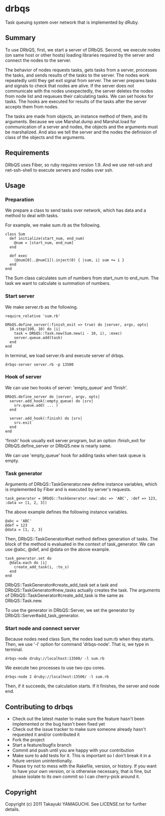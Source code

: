 # drbqs

Task queuing system over network that is implemented by dRuby.

## Summary

To use DRbQS, first, we start a server of DRbQS.
Second, we execute nodes (on same host or other hosts)
loading libraries required by the server
and connect the nodes to the server.

The behavior of nodes requests tasks, gets tasks from a server, processes the tasks,
and sends results of the tasks to the server.
The nodes work repeatedly until they get exit signal from server.
The server prepares tasks and signals to check that nodes are alive.
If the server does not communicate with the nodes unexpectedly,
the server deletes the nodes from node list and
requeues their calculating tasks.
We can set hooks for tasks.
The hooks are executed for results of the tasks
after the server accepts them from nodes.

The tasks are made from objects, an instance method of them, and its arguments.
Because we use Marshal.dump and Marshal.load for communication of a server and nodes,
the objects and the arguments must be marshalized.
And also we tell the server and the nodes the definision of class of the objects and the arguments.

## Requirements

DRbQS uses Fiber, so ruby requires version 1.9.
And we use net-ssh and net-ssh-shell to execute servers and nodes over ssh.

## Usage

### Preparation

We prepare a class to send tasks over network,
which has data and a method to deal with tasks.

For example, we make sum.rb as the following.

    class Sum
      def initialize(start_num, end_num)
        @num = [start_num, end_num]
      end
    
      def exec
        (@num[0]..@num[1]).inject(0) { |sum, i| sum += i }
      end
    end

The Sum class calculates sum of numbers from start_num to end_num.
The task we want to calculate is summation of numbers.

### Start server

We make server.rb as the following.

    require_relative 'sum.rb'
    
    DRbQS.define_server(:finish_exit => true) do |server, argv, opts|
      10.step(100, 10) do |i|
        task = DRbQS::Task.new(Sum.new(i - 10, i), :exec)
        server.queue.add(task)
      end
    end

In terminal, we load server.rb and execute server of drbqs.

    drbqs-server server.rb -p 13500

### Hook of server

We can use two hooks of server: 'empty_queue' and 'finish'.

    DRbQS.define_server do |server, argv, opts|
      server.add_hook(:empty_queue) do |srv|
        srv.queue.add( ... )
      end
      
      server.add_hook(:finish) do |srv|
        srv.exit
      end
    end

'finish' hook usually exit server program, but
an option :finish_exit for DRbQS.define_server or DRbQS.new
is nearly same.

We can use 'empty_queue' hook for adding tasks
when task queue is empty.

### Task generator

Arguments of DRbQS::TaskGenerator.new define instance variables,
which is implemented by Fiber and is executed by server's requests.

    task_generator = DRbQS::TaskGenerator.new(:abc => 'ABC', :def => 123, :data => [1, 2, 3])

The above example defines the following instance variables.

    @abc = 'ABC'
    @def = 123
    @data = [1, 2, 3]

Then, DRbQS::TaskGenerator#set method defines generation of tasks.
The block of the method is evaluated in the context of task_generator.
We can use @abc, @def, and @data on the above example.

    task_generator.set do
      @data.each do |i|
        create_add_task(i, :to_s)
      end
    end

DRbQS::TaskGenerator#create_add_task set a task
and DRbQS::TaskGenerator#new_tasks actually creates the task.
The arguments of DRbQS::TaskGenerator#create_add_task is
the same as DRbQS::Task.new.

To use the generator in DRbQS::Server,
we set the generator by DRbQS::Server#add_task_generator.

### Start node and connect server

Because nodes need class Sum,
the nodes load sum.rb when they starts.
Then, we use '-l' option for command 'drbqs-node'.
That is, we type in terminal.

    drbqs-node druby://localhost:13500/ -l sum.rb

We execute two processes to use two cpu cores.

    drbqs-node 2 druby://localhost:13500/ -l sum.rb

Then, if it succeeds, the calculation starts.
If it finishes, the server and node end.

## Contributing to drbqs
 
- Check out the latest master to make sure the feature hasn't been implemented or the bug hasn't been fixed yet
- Check out the issue tracker to make sure someone already hasn't requested it and/or contributed it
- Fork the project
- Start a feature/bugfix branch
- Commit and push until you are happy with your contribution
- Make sure to add tests for it. This is important so I don't break it in a future version unintentionally.
- Please try not to mess with the Rakefile, version, or history. If you want to have your own version, or is otherwise necessary, that is fine, but please isolate to its own commit so I can cherry-pick around it.

## Copyright

Copyright (c) 2011 Takayuki YAMAGUCHI. See LICENSE.txt for
further details.
